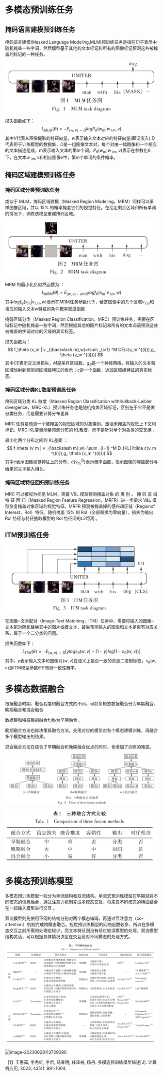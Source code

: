 # 多模态预训练任务

## 掩码语言建模预训练任务

掩码语言建模(Masked Language Modeling,MLM)预训练任务是指在句子表示中随机掩盖一些字词，然后模型基于其他的文本标记和所有的图像标记预测这些被掩盖的标记的一种任务。  

![image-20230928100030531](https://raw.githubusercontent.com/chongzicbo/images/main/picgo/image-20230928100030531.png)

损失函数如下：
$$
L_{MLM}(\theta)=-E_{(w,v) \sim D}log {P_\theta}{(w_m | w_{\backslash m},v)}
$$
其中$V$代表从图像提取的特征向量，$w$表示输入文本对应的特征向量(即词嵌入).$D$代表用于训练模型的数据集，$D$是一组图像文本对，每个对由一幅图像和一个相应的文本描述组成，m表示输入文本的第$m$个词。${P_\theta}{(w_m | w_{\backslash m},v)}$表示在参数化$\theta$下，在文本$w_{\backslash m},v$和相应图像$v$中，第$m$个单词的条件概率。



## 掩码区域建模预训练任务

### 掩码区域分类预训练任务

类似于 MLM，掩码区域建模（Masked Region Modeling，MRM）同样可以采样图像区域，并以 15% 的概率掩盖它们的视觉特征。在给定剩余区域和所有单词的情况下，训练该模型重建掩码区域。  

![image-20230928101832321](https://raw.githubusercontent.com/chongzicbo/images/main/picgo/image-20230928101832321.png)

MRM 的最小化负似然函数为  ：
$$
L_{MRM}(\theta)=E_{(w,v) -sim D}log f_{\theta}(v_m | v_{\backslash m},w)
$$
其中$log f_{\theta}(v_m | v_{\backslash m},w)$表示在MRM任务参数化下，给定图像中的几个区域$v_ {\backslash m}$和相应的输入文本$w$特征的条件概率密度函数

掩码区域分类（Masked Region Classification，MRC）预训练任务，需要在区域标记中随机掩盖一些字词，然后根据其他的图片标记和所有的文本词语预测这些被掩盖的字词对应的区域的真实标签。

损失函数为：
$$
f_\theta (v_m | v _{\backslash m},w)=\sum _{i=1} ^M CE(c(v_m ^{(i)}),g_ \theta (v_m ^{(i)}))
$$
其中$CE$表示交叉熵损失，$M$是采样区域数，$g_ \theta$是一个神经网络，将输入的文本和区域映射到预测的区域级特征的表示；c是一个函数，返回区域级特征的真实标签。  

### 掩码区域分类KL散度预训练任务　  

掩码区域分类 KL 散度（Masked Region Classification withKullback-Leibler divergence，MRC-KL）预训练任务也是随机掩盖区域标记，区别在于它不是做分类任务，而是需要计算分布差异  

MRC 任务是预测一个被掩盖的视觉区域的对象类别，激活未掩盖的视觉上下文和标记。MRC-KL变量测量预测分布的 KL散度，而不是针对单个对象类的交叉熵  。

最小化两个分布之间的 KL差距  ：
$$
f_\theta (v_m | v _{\backslash m},w)=\sum _{i=1} ^M D_{KL}(\tilde c(v_m ^{(i)}),g_ \theta (v_m ^{(i)}))
$$
其中$\tilde c$表示图像视觉特征上的分布，$\tilde c(v_m ^{(i)})$表示概率函数，指示图像的哪些部分与给定的文本输入相关。  



### 掩码区域特征回归预训练任务

MRC 可以被视为视觉 MLM，需要 V&L 模型预测掩盖对象 的 类 别 。 掩 码 区 域 特 征 回 归（Masked Region Feature
Regression，MRFR）进一步要求 V&L 模型恢复掩盖对象区域的视觉特征。MRFR 预测被掩盖掉的感兴趣区域（Regionof Interest，RoI）特征。随机掩盖 15% 的 RoI（全部替换为零向量），损失为输出 RoI 特征与特征抽取模型的 RoI 特征间的L2距离 。



## ITM预训练任务

![image-20230928105944350](https://raw.githubusercontent.com/chongzicbo/images/main/picgo/image-20230928105944350.png)

在图像‒文本配对（Image-Text Matching，ITM）任务中，需要将输入的图像‒文本配对随机替换其中的图片或者文本，最后预测输入的图像和文本是否有对应关系，属于一个二分类的问题。  

损失函数如下：
$$
L_{ITM}(\theta)=-E_{(w,v) \sim D}[ylog s_ \theta (w,v)+(1-y)log(1-s_\theta(w,v))]
$$
其中，$y$表示输入文本和图像对$(w,v)$在语义上是否一致的真是二进制标签，$s_\theta(w,v)$是ITM模型参数$\theta$下预测一致性概率。



# 多模态数据融合

根据融合时期、融合程度和融合方式的不同，可将多模态数据融合分为早期融合、晚期融合和混合融合  

数据层和特征层的融合均称为早期融合  。

晚期融合方法也称决策级融合方法，先用对应的模型对各个模态建模训练，再融合多个模型输出的结果。  

混合融合方法在综合了早期融合和晚期融合优点的同时，也增加了训练的难度。  

![image-20230928111956977](https://raw.githubusercontent.com/chongzicbo/images/main/picgo/image-20230928111956977.png)

![image-20230928112950706](https://raw.githubusercontent.com/chongzicbo/images/main/picgo/image-20230928112950706.png)



# 多模态预训练模型

多模态预训练模型一般分为单流结构和双流结构。单流式预训练模型在早期就将不同模态的信息融合，通过注意力机制完成多模态交互。将来自不同模态的特征结合在一起输入模型进行交互  。

双流模型则先使用不同的结构分别对两个模态编码，再通过互注意力（co-attention）机制完成跨模态融合。视觉预训练模型的网络层数较多，所以在多模态交互之前所需的处理也较少，而文本特征则没有经过较深模型的处理。双流模型结构灵活，可以根据具体情况决定在交互前对不同模态的处理方式。  



![image-20230928113156363](https://raw.githubusercontent.com/chongzicbo/images/main/picgo/image-20230928113156363.png)

![image-20230928113729390](E:\Learning\ReadWriteThink\images\论文阅读10：多模态综述\image-20230928113729390.png)





【1】王惠茹, 李秀红, 李哲, 马春明, 任泽裕, 杨丹. 多模态预训练模型综述[J]. 计算机应用, 2023, 43(4): 991-1004.